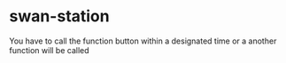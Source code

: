 # swan-station
You have to call the function button within a designated time or a another function will be called
